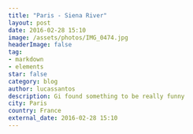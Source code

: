 ```yaml
---
title: "Paris - Siena River"
layout: post
date: 2016-02-28 15:10
image: /assets/photos/IMG_0474.jpg
headerImage: false
tag:
- markdown
- elements
star: false
category: blog
author: lucassantos
description: Gi found something to be really funny
city: Paris
country: France
external_date: 2016-02-28 15:10
---
```

